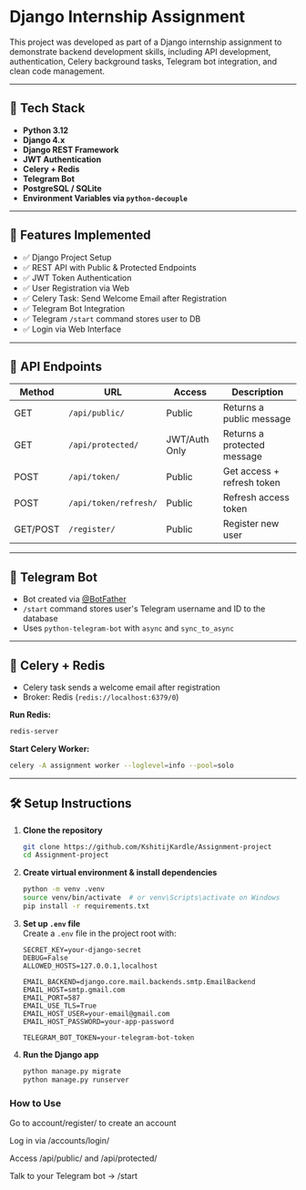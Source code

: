 # Django Internship Assignment

This project was developed as part of a Django internship assignment to demonstrate backend development skills, including API development, authentication, Celery background tasks, Telegram bot integration, and clean code management.

---

## 🔧 Tech Stack

- **Python 3.12**
- **Django 4.x**
- **Django REST Framework**
- **JWT Authentication**
- **Celery + Redis**
- **Telegram Bot**
- **PostgreSQL / SQLite**
- **Environment Variables via `python-decouple`**

---

## 🚀 Features Implemented

- ✅ Django Project Setup
- ✅ REST API with Public & Protected Endpoints
- ✅ JWT Token Authentication
- ✅ User Registration via Web
- ✅ Celery Task: Send Welcome Email after Registration
- ✅ Telegram Bot Integration
- ✅ Telegram `/start` command stores user to DB
- ✅ Login via Web Interface

---

## 🧪 API Endpoints

| Method   | URL                   | Access        | Description                 |
| -------- | --------------------- | ------------- | --------------------------- |
| GET      | `/api/public/`        | Public        | Returns a public message    |
| GET      | `/api/protected/`     | JWT/Auth Only | Returns a protected message |
| POST     | `/api/token/`         | Public        | Get access + refresh token  |
| POST     | `/api/token/refresh/` | Public        | Refresh access token        |
| GET/POST | `/register/`          | Public        | Register new user           |

---

## 🧵 Telegram Bot

- Bot created via [@BotFather](https://t.me/BotFather)
- `/start` command stores user's Telegram username and ID to the database
- Uses `python-telegram-bot` with `async` and `sync_to_async`

---

## 📨 Celery + Redis

- Celery task sends a welcome email after registration
- Broker: Redis (`redis://localhost:6379/0`)

**Run Redis:**

```bash
redis-server
```

**Start Celery Worker:**

```bash
celery -A assignment worker --loglevel=info --pool=solo
```

---

## 🛠️ Setup Instructions

1. **Clone the repository**

   ```bash
   git clone https://github.com/KshitijKardle/Assignment-project
   cd Assignment-project
   ```

2. **Create virtual environment & install dependencies**

   ```bash
   python -m venv .venv
   source venv/bin/activate  # or venv\Scripts\activate on Windows
   pip install -r requirements.txt
   ```

3. **Set up `.env` file**  
   Create a `.env` file in the project root with:

   ```env
   SECRET_KEY=your-django-secret
   DEBUG=False
   ALLOWED_HOSTS=127.0.0.1,localhost

   EMAIL_BACKEND=django.core.mail.backends.smtp.EmailBackend
   EMAIL_HOST=smtp.gmail.com
   EMAIL_PORT=587
   EMAIL_USE_TLS=True
   EMAIL_HOST_USER=your-email@gmail.com
   EMAIL_HOST_PASSWORD=your-app-password

   TELEGRAM_BOT_TOKEN=your-telegram-bot-token
   ```

4. **Run the Django app**
   ```bash
   python manage.py migrate
   python manage.py runserver
   ```

### How to Use

Go to account/register/ to create an account

Log in via /accounts/login/

Access /api/public/ and /api/protected/

Talk to your Telegram bot → /start
